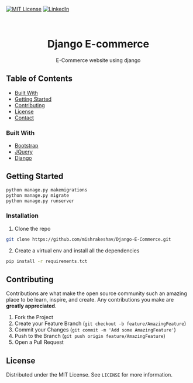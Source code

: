 [![MIT License][license-shield]][license-url]
[![LinkedIn][linkedin-shield]][linkedin-url]



<!-- PROJECT LOGO -->
<br />
<p align="center">

  <h1 align="center">Django E-commerce</h1>

  <p align="center">
    E-Commerce website using django
    <br />
  </p>
</p>



<!-- TABLE OF CONTENTS -->
## Table of Contents

* [Built With](#built-with)
* [Getting Started](#getting-started)
* [Contributing](#contributing)
* [License](#license)
* [Contact](#contact)




### Built With
* [Bootstrap](https://getbootstrap.com)
* [JQuery](https://jquery.com)
* [Django](https://www.djangoproject.com/)



<!-- GETTING STARTED -->
## Getting Started


```sh
python manage.py makemigrations
python manage.py migrate 
python manage.py runserver
```

### Installation

1. Clone the repo
```sh
git clone https://github.com/mishrakeshav/Django-E-Commerce.git
```
2. Create a virtual env and install all the dependencies
```sh
pip install -r requirements.tct
```


<!-- CONTRIBUTING -->
## Contributing

Contributions are what make the open source community such an amazing place to be learn, inspire, and create. Any contributions you make are **greatly appreciated**.

1. Fork the Project
2. Create your Feature Branch (`git checkout -b feature/AmazingFeature`)
3. Commit your Changes (`git commit -m 'Add some AmazingFeature'`)
4. Push to the Branch (`git push origin feature/AmazingFeature`)
5. Open a Pull Request



<!-- LICENSE -->
## License

Distributed under the MIT License. See `LICENSE` for more information.


<!-- MARKDOWN LINKS & IMAGES -->
<!-- https://www.markdownguide.org/basic-syntax/#reference-style-links -->
[contributors-shield]: https://img.shields.io/github/contributors/othneildrew/Best-README-Template.svg?style=flat-square
[contributors-url]: https://github.com/othneildrew/Best-README-Template/graphs/contributors
[forks-shield]: https://img.shields.io/github/forks/othneildrew/Best-README-Template.svg?style=flat-square
[forks-url]: https://github.com/othneildrew/Best-README-Template/network/members
[stars-shield]: https://img.shields.io/github/stars/othneildrew/Best-README-Template.svg?style=flat-square
[stars-url]: https://github.com/othneildrew/Best-README-Template/stargazers
[issues-shield]: https://img.shields.io/github/issues/othneildrew/Best-README-Template.svg?style=flat-square
[issues-url]: https://github.com/othneildrew/Best-README-Template/issues
[license-shield]: https://img.shields.io/github/license/othneildrew/Best-README-Template.svg?style=flat-square
[license-url]: #!
[linkedin-shield]: https://img.shields.io/badge/-LinkedIn-black.svg?style=flat-square&logo=linkedin&colorB=555
[linkedin-url]: https://www.linkedin.com/in/keshav-mishra-912728173/
[product-screenshot]: images/screenshot.png
